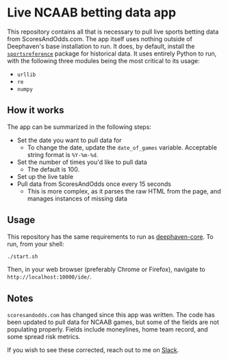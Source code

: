 # Live NCAAB betting data app

This repository contains all that is necessary to pull live sports betting data from ScoresAndOdds.com.  The app itself uses nothing outside of Deephaven's base installation to run.  It does, by default, install the [`sportsreference`](https://github.com/roclark/sportsipy) package for historical data.  It uses entirely Python to run, with the following three modules being the most critical to its usage:

- `urllib`
- `re`
- `numpy`

## How it works

The app can be summarized in the following steps:

- Set the date you want to pull data for
  - To change the date, update the `date_of_games` variable.  Acceptable string format is `%Y-%m-%d`.
- Set the number of times you'd like to pull data
  - The default is 100.
- Set up the live table
- Pull data from ScoresAndOdds once every 15 seconds
  - This is more complex, as it parses the raw HTML from the page, and manages instances of missing data

## Usage

This repository has the same requirements to run as [deephaven-core](https://github.com/deephaven/deephaven-core). To run, from your shell:

```bash
./start.sh
```

Then, in your web browser (preferably Chrome or Firefox), navigate to `http://localhost:10000/ide/`.

## Notes

`scoresandodds.com` has changed since this app was written. The code has been updated to pull data for NCAAB games, but some of the fields are not populating properly. Fields include moneylines, home team record, and some spread risk metrics.

If you wish to see these corrected, reach out to me on [Slack](https://deephaven.io/slack).

